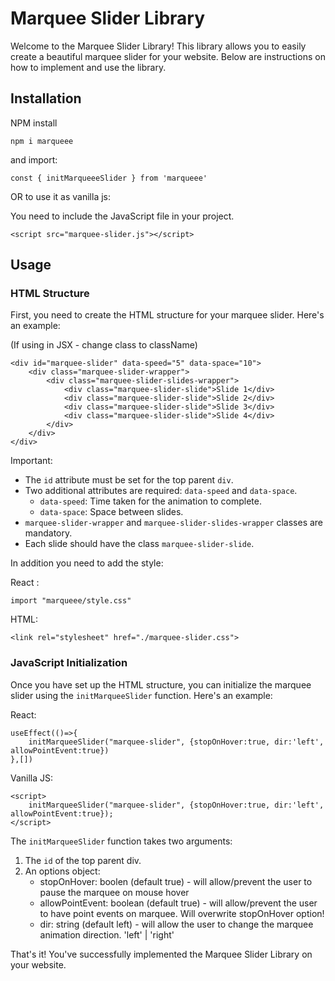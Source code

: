 # Marquee Slider Library

Welcome to the Marquee Slider Library! This library allows you to easily create a beautiful marquee slider for your website. Below are instructions on how to implement and use the library.

## Installation

NPM install

```
npm i marqueee
```

and import:

```
const { initMarqueeeSlider } from 'marqueee'
```

OR to use it as vanilla js:

You need to include the JavaScript file in your project.

```
<script src="marquee-slider.js"></script>
```

## Usage

### HTML Structure

First, you need to create the HTML structure for your marquee slider. Here's an example:

(If using in JSX - change class to className)

```
<div id="marquee-slider" data-speed="5" data-space="10">
    <div class="marquee-slider-wrapper">
        <div class="marquee-slider-slides-wrapper">
            <div class="marquee-slider-slide">Slide 1</div>
            <div class="marquee-slider-slide">Slide 2</div>
            <div class="marquee-slider-slide">Slide 3</div>
            <div class="marquee-slider-slide">Slide 4</div>
        </div>
    </div>
</div>
```

Important:

- The `id` attribute must be set for the top parent `div`.
- Two additional attributes are required: `data-speed` and `data-space`.
  - `data-speed`: Time taken for the animation to complete.
  - `data-space`: Space between slides.
- `marquee-slider-wrapper` and `marquee-slider-slides-wrapper` classes are mandatory.
- Each slide should have the class `marquee-slider-slide`.

In addition you need to add the style:

React :

```
import "marqueee/style.css"
```

HTML:

```
<link rel="stylesheet" href="./marquee-slider.css">
```

### JavaScript Initialization

Once you have set up the HTML structure, you can initialize the marquee slider using the `initMarqueeSlider` function. Here's an example:

React:

```
useEffect(()=>{
    initMarqueeSlider("marquee-slider", {stopOnHover:true, dir:'left', allowPointEvent:true})
},[])
```

Vanilla JS:

```
<script>
    initMarqueeSlider("marquee-slider", {stopOnHover:true, dir:'left', allowPointEvent:true});
</script>
```

The `initMarqueeSlider` function takes two arguments:

1. The `id` of the top parent div.
2. An options object:
   - stopOnHover: boolen (default true) - will allow/prevent the user to pause the marquee on mouse hover
   - allowPointEvent: boolean (default true) - will allow/prevent the user to have point events on marquee. Will overwrite stopOnHover option!
   - dir: string (default left) - will allow the user to change the marquee animation direction. 'left' | 'right'

That's it! You've successfully implemented the Marquee Slider Library on your website.
